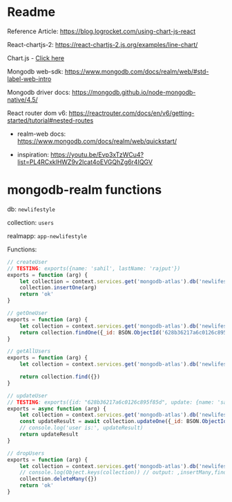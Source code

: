 # Readme

Reference Article: https://blog.logrocket.com/using-chart-js-react

React-chartjs-2: https://react-chartjs-2.js.org/examples/line-chart/

Chart.js - [Click here](https://www.chartjs.org/docs/latest/)

Mongodb web-sdk: https://www.mongodb.com/docs/realm/web/#std-label-web-intro

Mongodb driver docs: https://mongodb.github.io/node-mongodb-native/4.5/

React router dom v6: https://reactrouter.com/docs/en/v6/getting-started/tutorial#nested-routes

- realm-web docs: https://www.mongodb.com/docs/realm/web/quickstart/

- inspiration: https://youtu.be/Evp3xTzWCu4?list=PL4RCxklHWZ9v2lcat4oEVGQhZg6r4IQGV

# mongodb-realm functions

db: `newlifestyle`

collection: `users`

realmapp: `app-newlifestyle`

Functions:

```js
// createUser
// TESTING: exports({name: 'sahil', lastName: 'rajput'})
exports = function (arg) {
	let collection = context.services.get('mongodb-atlas').db('newlifestyle').collection('users')
	collection.insertOne(arg)
	return 'ok'
}

// getOneUser
exports = function (arg) {
	let collection = context.services.get('mongodb-atlas').db('newlifestyle').collection('users')
	return collection.findOne({_id: BSON.ObjectId('628b36217a6c0126c895f85d')})
}

// getAllUsers
exports = function (arg) {
	let collection = context.services.get('mongodb-atlas').db('newlifestyle').collection('users')

	return collection.find({})
}

// updateUser
// TESTING: exports({id: "628b36217a6c0126c895f85d", update: {name: 'sahil', lastName: 'rajput'}})
exports = async function (arg) {
	let collection = context.services.get('mongodb-atlas').db('newlifestyle').collection('users')
	const updateResult = await collection.updateOne({_id: BSON.ObjectId(arg.id)}, {$set: arg.update})
	// console.log('user is:', updateResult)
	return updateResult
}

// dropUsers
exports = function (arg) {
	let collection = context.services.get('mongodb-atlas').db('newlifestyle').collection('users')
	// console.log(Object.keys(collection)) // output: ,insertMany,find,deleteOne,initializeUnorderedBulkOp,findOne,initializeOrderedBulkOp,insertOne,findOneAndUpdate,findOneAndDelete,replaceOne,updateMany,aggregate,distinct,count,updateOne,findOneAndReplace,deleteMany
	collection.deleteMany({})
	return 'ok'
}
```
